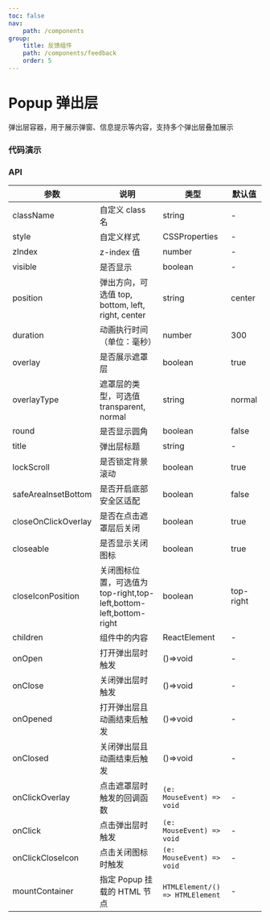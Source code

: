 ```yaml
---
toc: false
nav:
    path: /components
group:
    title: 反馈组件
    path: /components/feedback
    order: 5
---
```


# Popup 弹出层

弹出层容器，用于展示弹窗、信息提示等内容，支持多个弹出层叠加展示

### 代码演示

<code src="./demo/index.tsx"></code>

### API

| 参数                | 说明                                                               | 类型                            | 默认值    |
| ------------------- | ------------------------------------------------------------------ | ------------------------------- | --------- |
| className           | 自定义 class 名                                                    | string                          | -         |
| style               | 自定义样式                                                         | CSSProperties                   | -         |
| zIndex              | z-index 值                                                         | number                          | -         |
| visible             | 是否显示                                                           | boolean                         | -         |
| position            | 弹出方向，可选值 top, bottom, left, right, center                  | string                          | center    |
| duration            | 动画执行时间（单位：毫秒）                                         | number                          | 300       |
| overlay             | 是否展示遮罩层                                                     | boolean                         | true      |
| overlayType         | 遮罩层的类型，可选值 transparent, normal                           | string                          | normal    |
| round               | 是否显示圆角                                                       | boolean                         | false     |
| title               | 弹出层标题                                                         | string                          | -         |
| lockScroll          | 是否锁定背景滚动                                                   | boolean                         | true      |
| safeAreaInsetBottom | 是否开启底部安全区适配                                             | boolean                         | false     |
| closeOnClickOverlay | 是否在点击遮罩层后关闭                                             | boolean                         | true      |
| closeable           | 是否显示关闭图标                                                   | boolean                         | true      |
| closeIconPosition   | 关闭图标位置，可选值为 top-right,top-left,bottom-left,bottom-right | boolean                         | top-right |
| children            | 组件中的内容                                                       | ReactElement                    | -         |
| onOpen              | 打开弹出层时触发                                                   | ()=>void                        | -         |
| onClose             | 关闭弹出层时触发                                                   | ()=>void                        | -         |
| onOpened            | 打开弹出层且动画结束后触发                                         | ()=>void                        | -         |
| onClosed            | 关闭弹出层且动画结束后触发                                         | ()=>void                        | -         |
| onClickOverlay      | 点击遮罩层时触发的回调函数                                         | `(e: MouseEvent) => void`       | -         |
| onClick             | 点击弹出层时触发                                                   | `(e: MouseEvent) => void`       | -         |
| onClickCloseIcon    | 点击关闭图标时触发                                                 | `(e: MouseEvent) => void`       | -         |
| mountContainer      | 指定 Popup 挂载的 HTML 节点                                        | `HTMLElement/() => HTMLElement` | -         |
